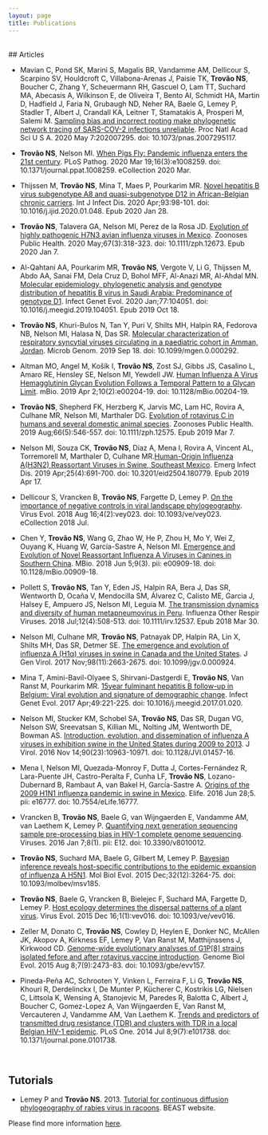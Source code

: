 ```yaml
---
layout: page
title: Publications
---
```

<br>
## Articles

* Mavian C, Pond SK, Marini S, Magalis BR, Vandamme AM, Dellicour S, Scarpino SV, Houldcroft C, Villabona-Arenas J, Paisie TK, <b>Trovão NS</b>, Boucher C, Zhang Y, Scheuermann RH, Gascuel O, Lam TT, Suchard MA, Abecasis A, Wilkinson E, de Oliveira T, Bento AI, Schmidt HA, Martin D, Hadfield J, Faria N, Grubaugh ND, Neher RA, Baele G, Lemey P, Stadler T, Albert J, Crandall KA, Leitner T, Stamatakis A, Prosperi M, Salemi M. [Sampling bias and incorrect rooting make phylogenetic network tracing of SARS-COV-2 infections unreliable](https://www.pnas.org/content/early/2020/05/06/2007295117). Proc Natl Acad Sci U S A. 2020 May 7:202007295. doi: 10.1073/pnas.2007295117. 

* <b>Trovão NS</b>, Nelson MI. [When Pigs Fly: Pandemic influenza enters the 21st century](https://www.ncbi.nlm.nih.gov/pmc/articles/PMC7081976/). PLoS Pathog. 2020 Mar 19;16(3):e1008259. doi: 10.1371/journal.ppat.1008259. eCollection 2020 Mar.

* Thijssen M, <b>Trovão NS</b>, Mina T, Maes P, Pourkarim MR. [Novel hepatitis B virus subgenotype A8 and quasi-subgenotype D12 in African-Belgian chronic carriers](https://www.sciencedirect.com/science/article/pii/S1201971220300515). Int J Infect Dis. 2020 Apr;93:98-101. doi: 10.1016/j.ijid.2020.01.048. Epub 2020 Jan 28.

* <b>Trovão NS</b>, Talavera GA, Nelson MI, Perez de la Rosa JD. [Evolution of highly pathogenic H7N3 avian influenza viruses in Mexico](https://onlinelibrary.wiley.com/doi/full/10.1111/zph.12673). Zoonoses Public Health. 2020 May;67(3):318-323. doi: 10.1111/zph.12673. Epub 2020 Jan 7.

* Al-Qahtani AA, Pourkarim MR, <b>Trovão NS</b>, Vergote V, Li G, Thijssen M, Abdo AA, Sanai FM, Dela Cruz D, Bohol MFF, Al-Anazi MR, Al-Ahdal MN. [Molecular epidemiology, phylogenetic analysis and genotype distribution of hepatitis B virus in Saudi Arabia: Predominance of genotype D1](https://www.sciencedirect.com/science/article/pii/S1567134819302771). Infect Genet Evol. 2020 Jan;77:104051. doi: 10.1016/j.meegid.2019.104051. Epub 2019 Oct 18.

* <b>Trovão NS</b>, Khuri-Bulos N, Tan Y, Puri V, Shilts MH, Halpin RA, Fedorova NB, Nelson MI, Halasa N, Das SR. [Molecular characterization of respiratory syncytial viruses circulating in a paediatric cohort in Amman, Jordan](https://www.microbiologyresearch.org/content/journal/mgen/10.1099/mgen.0.000292). Microb Genom. 2019 Sep 18. doi: 10.1099/mgen.0.000292. 

* Altman MO, Angel M, Košík I, <b>Trovão NS</b>, Zost SJ, Gibbs JS, Casalino L, Amaro RE, Hensley SE, Nelson MI, Yewdell JW. [Human Influenza A Virus Hemagglutinin Glycan Evolution Follows a Temporal Pattern to a Glycan Limit](https://www.ncbi.nlm.nih.gov/pmc/articles/PMC6445938/). mBio. 2019 Apr 2;10(2):e00204-19. doi: 10.1128/mBio.00204-19.

* <b>Trovão NS</b>, Shepherd FK, Herzberg K, Jarvis MC, Lam HC, Rovira A, Culhane MR, Nelson MI, Marthaler DG. [Evolution of rotavirus C in humans and several domestic animal species](https://onlinelibrary.wiley.com/doi/full/10.1111/zph.12575). Zoonoses Public Health. 2019 Aug;66(5):546-557. doi: 10.1111/zph.12575. Epub 2019 Mar 7.

* Nelson MI, Souza CK, <b>Trovão NS</b>, Diaz A, Mena I, Rovira A, Vincent AL, Torremorell M, Marthaler D, Culhane MR.[Human-Origin Influenza A(H3N2) Reassortant Viruses in Swine, Southeast Mexico](https://www.ncbi.nlm.nih.gov/pmc/articles/PMC6433011/). Emerg Infect Dis. 2019 Apr;25(4):691-700. doi: 10.3201/eid2504.180779. Epub 2019 Apr 17.

* Dellicour S, Vrancken B, <b>Trovão NS</b>, Fargette D, Lemey P. [On the importance of negative controls in viral landscape phylogeography](https://academic.oup.com/ve/article/4/2/vey023/5075341). Virus Evol. 2018 Aug 16;4(2):vey023. doi: 10.1093/ve/vey023. eCollection 2018 Jul.

* Chen Y, <b>Trovão NS</b>, Wang G, Zhao W, He P, Zhou H, Mo Y, Wei Z, Ouyang K, Huang W, García-Sastre A, Nelson MI. [Emergence and Evolution of Novel Reassortant Influenza A Viruses in Canines in Southern China](https://mbio.asm.org/content/9/3/e00909-18). MBio. 2018 Jun 5;9(3). pii: e00909-18. doi: 10.1128/mBio.00909-18.

* Pollett S, <b>Trovão NS</b>, Tan Y, Eden JS, Halpin RA, Bera J, Das SR, Wentworth D, Ocaña V, Mendocilla SM, Álvarez C, Calisto ME, Garcia J, Halsey E, Ampuero JS, Nelson MI, Leguia M. [The transmission dynamics and diversity of human metapneumovirus in Peru](https://onlinelibrary.wiley.com/doi/full/10.1111/irv.12537). Influenza Other Respir Viruses. 2018 Jul;12(4):508-513. doi: 10.1111/irv.12537. Epub 2018 Mar 30.

* Nelson MI, Culhane MR, <b>Trovão NS</b>, Patnayak DP, Halpin RA, Lin X, Shilts MH, Das SR, Detmer SE. [The emergence and evolution of influenza A (H1α) viruses in swine in Canada and the United States](http://jgv.microbiologyresearch.org/content/journal/jgv/10.1099/jgv.0.000924#tab2). J Gen Virol. 2017 Nov;98(11):2663-2675. doi: 10.1099/jgv.0.000924.  

* Mina T, Amini-Bavil-Olyaee S, Shirvani-Dastgerdi E, <b>Trovão NS</b>, Van Ranst M, Pourkarim MR. [15year fulminant hepatitis B follow-up in Belgium: Viral evolution  and signature of demographic change](http://www.sciencedirect.com/science/article/pii/S1567134817300187). Infect Genet Evol. 2017 Apr;49:221-225. doi: 10.1016/j.meegid.2017.01.020. 

* Nelson MI, Stucker KM, Schobel SA, <b>Trovão NS</b>, Das SR, Dugan VG, Nelson SW, Sreevatsan S, Killian ML, Nolting JM, Wentworth DE, Bowman AS. [Introduction, evolution, and dissemination of influenza A viruses in exhibition swine in the United States during 2009 to 2013](http://jvi.asm.org/content/90/23/10963). J Virol. 2016 Nov 14;90(23):10963-10971. doi: 10.1128/JVI.01457-16.

* Mena I, Nelson MI, Quezada-Monroy F, Dutta J, Cortes-Fernández R, Lara-Puente  JH, Castro-Peralta F, Cunha LF, <b>Trovão NS</b>, Lozano-Dubernard B, Rambaut A, van Bakel H, García-Sastre A. [Origins of the 2009 H1N1 influenza pandemic in swine in Mexico](https://elifesciences.org/articles/16777). Elife. 2016 Jun 28;5. pii: e16777. doi: 10.7554/eLife.16777.   

* Vrancken B, <b>Trovão NS</b>, Baele G, van Wijngaerden E, Vandamme AM, van Laethem K, Lemey P. [Quantifying next generation sequencing sample pre-processing bias in HIV-1 complete genome sequencing](http://www.mdpi.com/1999-4915/8/1/12). Viruses. 2016 Jan 7;8(1). pii: E12. doi: 10.3390/v8010012.

* <b>Trovão NS</b>, Suchard MA, Baele G, Gilbert M, Lemey P. [Bayesian inference reveals host-specific contributions to the epidemic expansion of influenza A H5N1](http://mbe.oxfordjournals.org/content/early/2015/09/03/molbev.msv185.short?rss=1). Mol Biol Evol. 2015 Dec;32(12):3264-75. doi: 10.1093/molbev/msv185.  

* <b>Trovão NS</b>, Baele G, Vrancken B, Bielejec F, Suchard MA, Fargette D, Lemey P. [Host ecology determines the dispersal patterns of a plant virus](http://ve.oxfordjournals.org/content/1/1/vev016). Virus Evol. 2015 Dec 16;1(1):vev016. doi: 10.1093/ve/vev016.

* Zeller M, Donato C, <b>Trovão NS</b>, Cowley D, Heylen E, Donker NC, McAllen JK, Akopov A, Kirkness EF, Lemey P, Van Ranst M, Matthijnssens J, Kirkwood CD. [Genome-wide evolutionary analyses of G1P\[8\] strains isolated fefore and after rotavirus vaccine introduction](http://gbe.oxfordjournals.org/content/early/2015/08/08/gbe.evv157). Genome Biol Evol. 2015 Aug 8;7(9):2473-83. doi: 10.1093/gbe/evv157. 

* Pineda-Peña AC, Schrooten Y, Vinken L, Ferreira F, Li G, <b>Trovão NS</b>, Khouri R,  Derdelinckx I, De Munter P, Kücherer C, Kostrikis LG, Nielsen C, Littsola K, Wensing A, Stanojevic M, Paredes R, Balotta C, Albert J, Boucher C, Gomez-Lopez A, Van Wijngaerden E, Van Ranst M, Vercauteren J, Vandamme AM, Van Laethem K. [Trends and predictors of transmitted drug resistance (TDR) and clusters with TDR  in a local Belgian HIV-1 epidemic](http://journals.plos.org/plosone/article?id=10.1371/journal.pone.0101738). PLoS One. 2014 Jul 8;9(7):e101738. doi: 10.1371/journal.pone.0101738.


<br>

## Tutorials

* Lemey P and <b>Trovão NS</b>. 2013. [Tutorial for continuous diffusion phylogeography of rabies virus in racoons](https://code.google.com/p/beast-mcmc/downloads/detail?name=Continuous_Phylogeography_1.7.5.zip&can=2&q=). BEAST website. 


Please find more information [here](https://scholar.google.be/citations?user=Q8Si6_cAAAAJ&hl=en).
